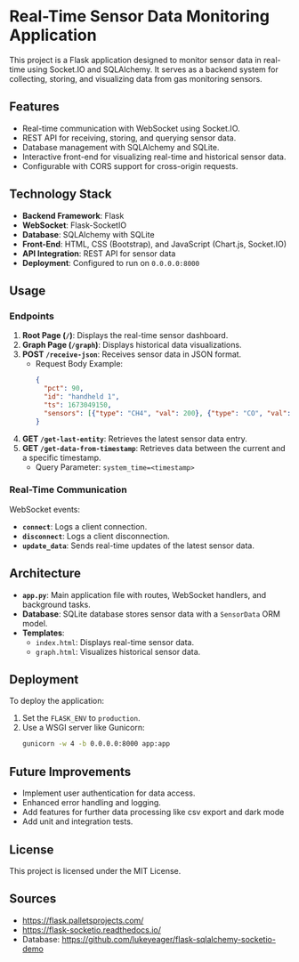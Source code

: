 
# Real-Time Sensor Data Monitoring Application

This project is a Flask application designed to monitor sensor data in real-time using Socket.IO and SQLAlchemy. It serves as a backend system for collecting, storing, and visualizing data from gas monitoring sensors.

## Features

- Real-time communication with WebSocket using Socket.IO.
- REST API for receiving, storing, and querying sensor data.
- Database management with SQLAlchemy and SQLite.
- Interactive front-end for visualizing real-time and historical sensor data.
- Configurable with CORS support for cross-origin requests.

## Technology Stack

- **Backend Framework**: Flask
- **WebSocket**: Flask-SocketIO
- **Database**: SQLAlchemy with SQLite
- **Front-End**: HTML, CSS (Bootstrap), and JavaScript (Chart.js, Socket.IO)
- **API Integration**: REST API for sensor data
- **Deployment**: Configured to run on `0.0.0.0:8000`

## Usage

### Endpoints

1. **Root Page (`/`)**: Displays the real-time sensor dashboard.
2. **Graph Page (`/graph`)**: Displays historical data visualizations.
3. **POST `/receive-json`**: Receives sensor data in JSON format.
   - Request Body Example:
     ```json
     {
       "pct": 90,
       "id": "handheld 1",
       "ts": 1673049150,
       "sensors": [{"type": "CH4", "val": 200}, {"type": "CO", "val": 1280}, {"type": "CO", "val": 726}, {"type": "CO", "val": 3856}]
     }
     ```
4. **GET `/get-last-entity`**: Retrieves the latest sensor data entry.
5. **GET `/get-data-from-timestamp`**: Retrieves data between the current and a specific timestamp.
   - Query Parameter: `system_time=<timestamp>`

### Real-Time Communication
WebSocket events:
- **`connect`**: Logs a client connection.
- **`disconnect`**: Logs a client disconnection.
- **`update_data`**: Sends real-time updates of the latest sensor data.

## Architecture

- **`app.py`**: Main application file with routes, WebSocket handlers, and background tasks.
- **Database**: SQLite database stores sensor data with a `SensorData` ORM model.
- **Templates**:
  - `index.html`: Displays real-time sensor data.
  - `graph.html`: Visualizes historical sensor data.

## Deployment

To deploy the application:
1. Set the `FLASK_ENV` to `production`.
2. Use a WSGI server like Gunicorn:
   ```bash
   gunicorn -w 4 -b 0.0.0.0:8000 app:app
   ```

## Future Improvements

- Implement user authentication for data access.
- Enhanced error handling and logging.
- Add features for further data processing like csv export and dark mode
- Add unit and integration tests.

## License

This project is licensed under the MIT License.

## Sources
- https://flask.palletsprojects.com/
- https://flask-socketio.readthedocs.io/
- Database: https://github.com/lukeyeager/flask-sqlalchemy-socketio-demo
